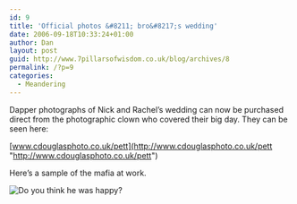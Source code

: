 ```yaml
---
id: 9
title: 'Official photos &#8211; bro&#8217;s wedding'
date: 2006-09-18T10:33:24+01:00
author: Dan
layout: post
guid: http://www.7pillarsofwisdom.co.uk/blog/archives/8
permalink: /?p=9
categories:
  - Meandering
---
```

Dapper photographs of Nick and Rachel&#8217;s wedding can now be purchased direct from the photographic clown who covered their big day. They can be seen here:

[www.cdouglasphoto.co.uk/pett](http://www.cdouglasphoto.co.uk/pett "http://www.cdouglasphoto.co.uk/pett")

Here&#8217;s a sample of the mafia at work.

![Do you think he was happy?](http://www.cdouglasphoto.co.uk/pett/thumbs/296.jpg "Do you think he was happy?")